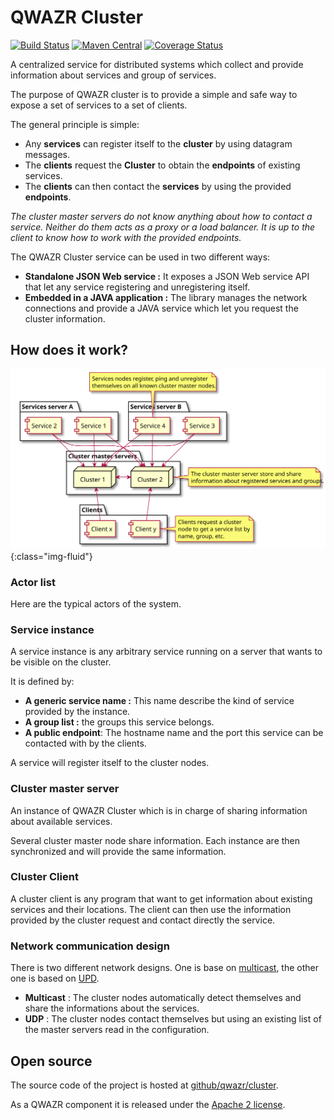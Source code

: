 QWAZR Cluster
=============

[![Build Status](https://travis-ci.org/qwazr/cluster.svg?branch=master)](https://travis-ci.org/qwazr/cluster)
[![Maven Central](https://maven-badges.herokuapp.com/maven-central/com.qwazr/qwazr-cluster/badge.svg)](https://maven-badges.herokuapp.com/maven-central/com.qwazr/qwazr-cluster)
[![Coverage Status](https://coveralls.io/repos/github/qwazr/cluster/badge.svg?branch=master)](https://coveralls.io/github/qwazr/cluster?branch=master)

A centralized service for distributed systems which collect and provide information
about services and group of services.

The purpose of QWAZR cluster is to provide a simple and safe way to expose a set of services to a set of clients. 

The general principle is simple:
- Any **services** can register itself to the **cluster** by using datagram messages.
- The **clients** request the **Cluster** to obtain the **endpoints** of existing services.
- The **clients** can then contact the **services** by using the provided **endpoints**.

_The cluster master servers do not know anything about how to contact a service.
Neither do them acts as a proxy or a load balancer. It is up to the client to know how to work
with the provided endpoints._

The QWAZR Cluster service can be used in two different ways:
- **Standalone JSON Web service :**
It exposes a JSON Web service API that let any service registering and unregistering itself.
- **Embedded in a JAVA application :**
The library manages the network connections and provide a JAVA service which let you request the cluster information.


How does it work?
-----------------

![Typical typology](images/cluster-standard-typology.svg){:class="img-fluid"}

### Actor list

Here are the typical actors of the system.

### Service instance
 
A service instance is any arbitrary service running on a server that wants to be visible on the cluster.

It is defined by:
- **A generic service name :** This name describe the kind of service provided by the instance.
- **A group list :**  the groups this service belongs.
- **A public endpoint**: The hostname name and the port this service can be contacted with by the clients.

A service will register itself to the cluster nodes.

### Cluster master server

An instance of QWAZR Cluster which is in charge of sharing information about available services.

Several cluster master node share information.
Each instance are then synchronized and will provide the same information.

### Cluster Client

A cluster client is any program that want to get information about existing services and their locations.
The client can then use the information provided by the cluster request and contact directly the service.

### Network communication design

There is two different network designs. One is base on [multicast](https://en.wikipedia.org/wiki/Multicast),
the other one is based on [UPD](https://en.wikipedia.org/wiki/User_Datagram_Protocol).

- **Multicast** :
The cluster nodes automatically detect themselves and share the informations about the services.
- **UDP** : 
The cluster nodes contact themselves but using an existing list of the master servers read in the configuration. 

Open source
-----------
The source code of the project is hosted at
[github/qwazr/cluster](https://github.com/qwazr/cluster).

As a QWAZR component it is released under the
[Apache 2 license](https://www.apache.org/licenses/LICENSE-2.0).
